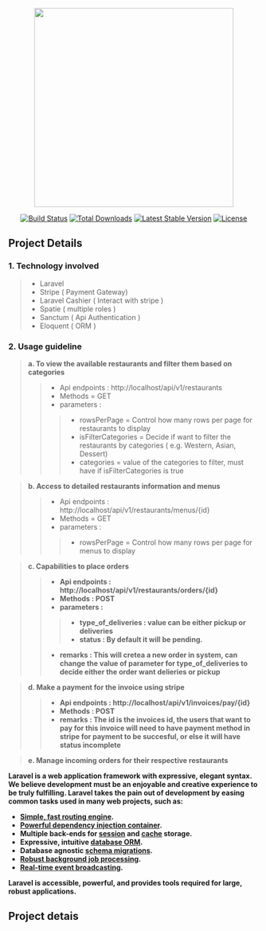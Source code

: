 <p align="center"><a href="https://laravel.com" target="_blank"><img src="https://raw.githubusercontent.com/laravel/art/master/logo-lockup/5%20SVG/2%20CMYK/1%20Full%20Color/laravel-logolockup-cmyk-red.svg" width="400"></a></p>

<p align="center">
<a href="https://travis-ci.org/laravel/framework"><img src="https://travis-ci.org/laravel/framework.svg" alt="Build Status"></a>
<a href="https://packagist.org/packages/laravel/framework"><img src="https://img.shields.io/packagist/dt/laravel/framework" alt="Total Downloads"></a>
<a href="https://packagist.org/packages/laravel/framework"><img src="https://img.shields.io/packagist/v/laravel/framework" alt="Latest Stable Version"></a>
<a href="https://packagist.org/packages/laravel/framework"><img src="https://img.shields.io/packagist/l/laravel/framework" alt="License"></a>
</p>

## Project Details
### 1. Technology involved
 > - Laravel 
 > - Stripe ( Payment Gateway)
 > - Laravel Cashier ( Interact with stripe )
 > - Spatie ( multiple roles )
 > - Sanctum ( Api Authentication )
 > - Eloquent ( ORM )

 ### 2. Usage guideline 
> <b>a. To view the available restaurants and filter them based on categories</b>
> > - Api endpoints : http://localhost/api/v1/restaurants
> > - Methods = GET
> >  - parameters :
> >  > - rowsPerPage = Control how many rows per page for restaurants to display
> >  > - isFilterCategories = Decide if want to filter the restaurants by categories ( e.g. Western, Asian, Dessert)
> >  > - categories = value of the categories to filter, must have if isFilterCategories is true

> <b>b. Access to detailed restaurants information and menus</b>
> > - Api endpoints : http://localhost/api/v1/restaurants/menus/{id}
> > - Methods = GET
> > - parameters : 
> > > - rowsPerPage = Control how many rows per page for menus to display

> <b>c. Capabilities to place orders
> > - Api endpoints : http://localhost/api/v1/restaurants/orders/{id}
> > - Methods : POST
> > - parameters : 
> > > - type_of_deliveries : value can be either pickup or deliveries
> > > - status : By default it will be pending.
> > - remarks : This will cretea a new order in system, can change the value of parameter for type_of_deliveries to decide either the order want delieries or pickup

> <b>d. Make a payment for the invoice using stripe
> > - Api endpoints : http://localhost/api/v1/invoices/pay/{id}
> > - Methods : POST
> > - remarks : The id is the invoices id, the users that want to pay for this invoice will need to have payment method in stripe for payment to be succesful, or else it will have status incomplete


> <b>e. Manage incoming orders for their respective restaurants



Laravel is a web application framework with expressive, elegant syntax. We believe development must be an enjoyable and creative experience to be truly fulfilling. Laravel takes the pain out of development by easing common tasks used in many web projects, such as:

- [Simple, fast routing engine](https://laravel.com/docs/routing).
- [Powerful dependency injection container](https://laravel.com/docs/container).
- Multiple back-ends for [session](https://laravel.com/docs/session) and [cache](https://laravel.com/docs/cache) storage.
- Expressive, intuitive [database ORM](https://laravel.com/docs/eloquent).
- Database agnostic [schema migrations](https://laravel.com/docs/migrations).
- [Robust background job processing](https://laravel.com/docs/queues).
- [Real-time event broadcasting](https://laravel.com/docs/broadcasting).

Laravel is accessible, powerful, and provides tools required for large, robust applications.


## Project detais